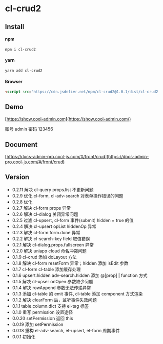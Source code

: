 # cl-crud2

## Install

#### npm

```shell
npm i cl-crud2
```

#### yarn

```shell
yarn add cl-crud2
```

#### Browser

```html
<script src="https://cdn.jsdelivr.net/npm/cl-crud2@1.0.1/dist/cl-crud2.min.js"></script>
```

## Demo

[https://show.cool-admin.com](https://show.cool-admin.com/)

账号 admin
密码 123456

## Document

[https://docs-admin-pro.cool-js.com/#/front/crud](https://docs-admin-pro.cool-js.com/#/front/crud)

## Version

-   0.2.11 解决 cl-query props.list 不更新问题
-   0.2.9 优化 cl-form, cl-adv-search 对表单操作错误的问题
-   0.2.8 优化
-   0.2.7 解决 cl-form props 异常
-   0.2.6 解决 cl-dialog 关闭异常问题
-   0.2.5 过滤 cl-upsert, cl-form 事件(submit) hidden = true 的值
-   0.2.4 解决 cl-upsert opList hiddenOp 异常
-   0.2.3 解决 cl-form form.done 异常
-   0.2.2 解决 cl-search-key field 取值错误
-   0.2.1 解决 cl-dialog.props.fullscreen 异常
-   0.2.0 解决 uniapp cloud 命名冲突问题
-   0.1.9 cl-crud 添加 doLayout 方法
-   0.1.8 解决 cl-form resetForm 异常；hidden 添加 isEdit 参数
-   0.1.7 cl-form cl-table 添加缓存处理
-   0.1.6 upsert.hidden adv-search.hidden 添加 @[prop] | function 方式
-   0.1.5 解决 cl-upser onOpen 参数缺少问题
-   0.1.4 解决 rowAppend 参数无法传递异常
-   0.1.3 添加 cl-table 的 emit 事件, cl-table 添加 component 方式渲染
-   0.1.2 解决 clearForm 后，监听事件失效问题
-   0.1.1 table.column.dict 支持 el-tag 标签
-   0.1.0 重写 permission 设置途径
-   0.0.20 setPermission 返回 this
-   0.0.19 添加 setPermission
-   0.0.18 重构 el-adv-search, el-upsert, el-form 周期事件
-   0.0.1 初始化

